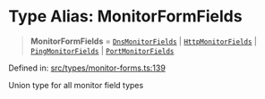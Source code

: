 # Type Alias: MonitorFormFields

> **MonitorFormFields** = [`DnsMonitorFields`](../interfaces/DnsMonitorFields.md) \| [`HttpMonitorFields`](../interfaces/HttpMonitorFields.md) \| [`PingMonitorFields`](../interfaces/PingMonitorFields.md) \| [`PortMonitorFields`](../interfaces/PortMonitorFields.md)

Defined in: [src/types/monitor-forms.ts:139](https://github.com/Nick2bad4u/Uptime-Watcher/blob/main/src/types/monitor-forms.ts#L139)

Union type for all monitor field types
